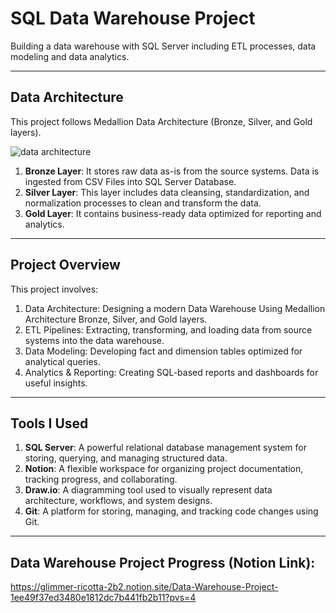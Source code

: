 # SQL Data Warehouse Project
Building a data warehouse with SQL Server including ETL processes, data modeling and data analytics.

---

## Data Architecture
This project follows Medallion Data Architecture (Bronze, Silver, and Gold layers).

![data architecture](https://github.com/user-attachments/assets/184a426c-2f6e-46c3-a5d7-5de0cf1f2fa6)

1. **Bronze Layer**: It stores raw data as-is from the source systems. Data is ingested from CSV Files into SQL Server Database.
2. **Silver Layer**: This layer includes data cleansing, standardization, and normalization processes to clean and transform the data.
3. **Gold Layer**: It contains business-ready data optimized for reporting and analytics.

---

## Project Overview
This project involves:

1. Data Architecture: Designing a modern Data Warehouse Using Medallion Architecture Bronze, Silver, and Gold layers.
2. ETL Pipelines: Extracting, transforming, and loading data from source systems into the data warehouse.
3. Data Modeling: Developing fact and dimension tables optimized for analytical queries.
4. Analytics & Reporting: Creating SQL-based reports and dashboards for useful insights.

---

## Tools I Used

1. **SQL Server**: A powerful relational database management system for storing, querying, and managing structured data.
2. **Notion**: A flexible workspace for organizing project documentation, tracking progress, and collaborating.
3. **Draw.io**: A diagramming tool used to visually represent data architecture, workflows, and system designs.
4. **Git**: A platform for storing, managing, and tracking code changes using Git.

---

## Data Warehouse Project Progress (Notion Link):
https://glimmer-ricotta-2b2.notion.site/Data-Warehouse-Project-1ee49f37ed3480e1812dc7b441fb2b11?pvs=4
